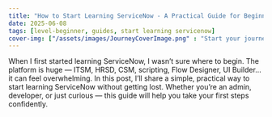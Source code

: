 ```yaml
---
title: "How to Start Learning ServiceNow - A Practical Guide for Beginners"
date: 2025-06-08
tags: [level-beginner, guides, start learning servicenow]
cover-img: ["/assets/images/JourneyCoverImage.png" : "Start your journey with ServiceNow"]
---
```


When I first started learning ServiceNow, I wasn’t sure where to begin. The platform is huge — ITSM, HRSD, CSM, scripting, Flow Designer, UI Builder... it can feel overwhelming.
In this post, I’ll share a simple, practical way to start learning ServiceNow without getting lost. Whether you’re an admin, developer, or just curious — this guide will help you take your first steps confidently.